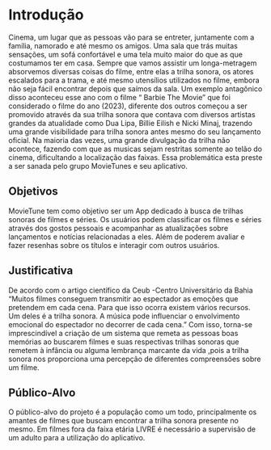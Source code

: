 # Introdução

Cinema, um lugar que as pessoas vão para se entreter, juntamente com a família, namorado e até mesmo os amigos. Uma sala que trás muitas sensações, um sofá confortável e uma tela muito maior do que as que costumamos ter em casa. Sempre que vamos assistir um longa-metragem absorvemos diversas coisas do filme, entre elas a trilha sonora,  os atores escalados para a trama, e até mesmo utensílios utilizados no filme, embora não seja fácil encontrar depois que saímos da sala. Um exemplo antagônico disso aconteceu esse ano com o filme  “ Barbie The Movie”  que foi considerado o filme do ano (2023), diferente dos outros começou a ser promovido através da sua trilha sonora que contava com diversos artistas grandes da atualidade como Dua Lipa, Billie Eilish e Nicki Minaj,  trazendo uma grande  visibilidade para trilha sonora antes mesmo do seu lançamento oficial. Na maioria das vezes, uma grande divulgação da trilha não acontece, fazendo com que as musicas sejam restritas somente ao telão do cinema, dificultando a localização das faixas. Essa problemática esta preste a ser sanada pelo grupo MovieTunes  e seu aplicativo. 

## Objetivos

MovieTune tem como objetivo ser um App dedicado à busca de trilhas sonoras de filmes e séries. Os usuários podem classificar os filmes e séries através dos gostos pessoais e acompanhar as atualizações sobre lançamentos e notícias relacionadas a eles. Além de poderem avaliar e fazer resenhas sobre os títulos e interagir com outros usuários. 


## Justificativa


De acordo com o artigo científico da Ceub -Centro Universitário da Bahia  “Muitos filmes conseguem transmitir ao espectador as emoções que pretendem em cada cena. Para que isso ocorra existem vários recursos. Um deles é a trilha sonora. A música pode influenciar o envolvimento emocional do espectador no decorrer de cada cena.”  Com isso, torna-se imprescindível a criação de um sistema que remeta as pessoas boas memórias  ao  buscarem filmes e suas respectivas trilhas sonoras que remetem à infância ou alguma lembrança marcante da vida ,pois a trilha sonora nos proporciona uma percepção de diferentes compreensões sobre um filme.

## Público-Alvo


O público-alvo do projeto é a população como um todo, principalmente os amantes de filmes que buscam encontrar a trilha sonora presente no mesmo. Em filmes fora da faixa etária LIVRE  é necessário a supervisão de um adulto para a utilização do aplicativo.
